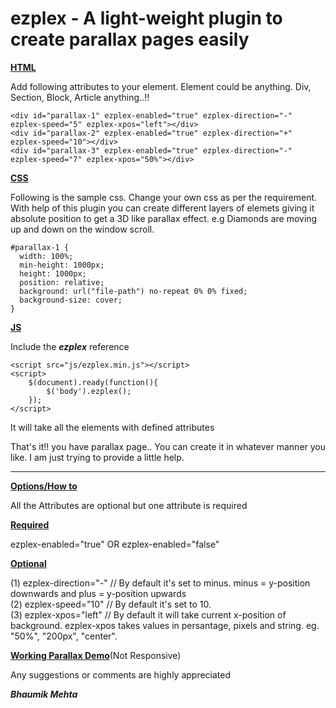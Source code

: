 ezplex - A light-weight plugin to create parallax pages easily
===============

<b><u>HTML</u></b>

Add following attributes to your element. Element could be anything. Div, Section, Block, Article anything..!!

	<div id="parallax-1" ezplex-enabled="true" ezplex-direction="-" ezplex-speed="5" ezplex-xpos="left"></div>
	<div id="parallax-2" ezplex-enabled="true" ezplex-direction="+" ezplex-speed="10"></div>
	<div id="parallax-3" ezplex-enabled="true" ezplex-direction="-" ezplex-speed="7" ezplex-xpos="50%"></div>

<b><u>CSS</u></b>

Following is the sample css. Change your own css as per the requirement. With help of this plugin you can create different layers of elemets giving it absolute position to get a 3D like parallax effect. e.g Diamonds are moving up and down on the window scroll.

	#parallax-1 {
	  width: 100%;
	  min-height: 1000px;
	  height: 1000px;
	  position: relative;
	  background: url("file-path") no-repeat 0% 0% fixed;
	  background-size: cover;
	}

<b><u>JS</u></b>

Include the <em><b>ezplex</b></em> reference

	<script src="js/ezplex.min.js"></script>
	<script>
		$(document).ready(function(){
			$('body').ezplex();
		});
	</script>

It will take all the elements with defined attributes

That's it!! you have parallax page.. You can create it in whatever manner you like. I am just trying to provide a little help.

-------------------------------------------------------------------------------------------------------------------------------

<b><u>Options/How to</u></b>

All the Attributes are optional but one attribute is required

<b><u>Required</u></b>

ezplex-enabled="true" OR ezplex-enabled="false"

<b><u>Optional</u></b>

(1) ezplex-direction="-" // By default it's set to minus. minus = y-position downwards and plus = y-position upwards <br />
(2) ezplex-speed="10" // By default it's set to 10. <br />
(3) ezplex-xpos="left" // By default it will take current x-position of background. ezplex-xpos takes values in persantage, pixels and string. eg. "50%", "200px", "center". <br />

<b><a href="http://www.empmanagerbybhaumik.net/dev/parallax/html/" target="_blank">Working Parallax Demo</a></b>(Not Responsive)

Any suggestions or comments are highly appreciated

<em><b>Bhaumik Mehta</b></em>
